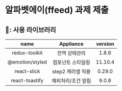 # 알파벳에이(ffeed) 과제 제출


## 📌: 사용 라이브러리
| name                | Appliance               | version  |
| :-----------------: | :---------------------: | :------: |
| redux-toolkit       | 전역 상태관리               |1.8.6|
| @emotion/styled     | 컴포넌트 스타일링           |11.10.4|
| react-slick            | step2 캐러셀 적용         |0.29.0|
| react-toastify     | 예외처리/조건 알림          |9.0.8|

<br>
